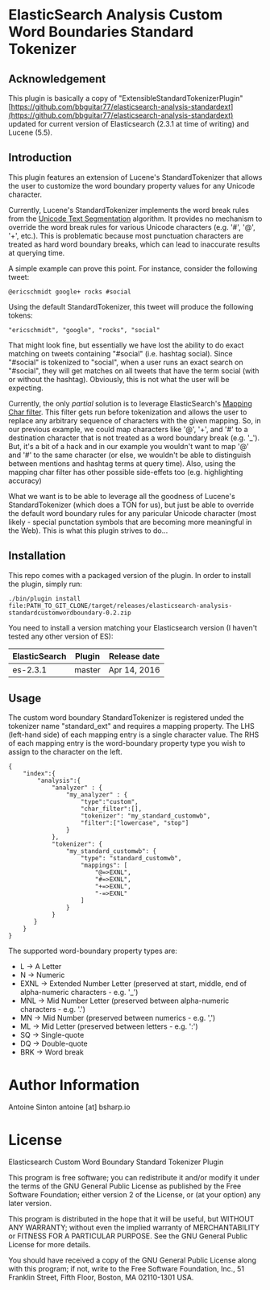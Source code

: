 ElasticSearch Analysis Custom Word Boundaries Standard Tokenizer
=====================================================

Acknowledgement
------------

This plugin is basically a copy of "ExtensibleStandardTokenizerPlugin" [https://github.com/bbguitar77/elasticsearch-analysis-standardext](https://github.com/bbguitar77/elasticsearch-analysis-standardext) updated for current version of Elasticsearch (2.3.1 at time of writing) and Lucene (5.5).


Introduction
------------

This plugin features an extension of Lucene's StandardTokenizer that allows the user to customize the word boundary property values for any Unicode character.

Currently, Lucene's StandardTokenizer implements the word break rules from the [Unicode Text Segmentation](http://www.unicode.org/reports/tr29/#Word_Boundaries) algorithm. It provides no mechanism to override the word break rules for various Unicode characters (e.g. '#', '@', '+', etc.). This is problematic because most punctuation characters are treated as hard word boundary breaks, which can lead to inaccurate results at querying time.

A simple example can prove this point. For instance, consider the following tweet:

    @ericschmidt google+ rocks #social

Using the default StandardTokenizer, this tweet will produce the following tokens:

    "ericschmidt", "google", "rocks", "social"

That might look fine, but essentially we have lost the ability to do exact matching on tweets containing "#social" (i.e. hashtag social). Since "#social" is tokenized to "social", when a user runs an exact search on "#social", they will get matches on all tweets that have the term social (with or without the hashtag). Obviously, this is not what the user will be expecting.

Currently, the only _partial_ solution is to leverage ElasticSearch's [Mapping Char filter](http://www.elasticsearch.org/guide/en/elasticsearch/reference/current/analysis-mapping-charfilter.html). This filter gets run before tokenization and allows the user to replace any arbitrary sequence of characters with the given mapping. So, in our previous example, we could map characters like '@', '+', and '#' to a destination character that is not treated as a word boundary break (e.g. '_'). But, it's a bit of a hack and in our example you wouldn't want to map '@' and '#' to the same character (or else, we wouldn't be able to distinguish between mentions and hashtag terms at query time). Also, using the mapping char filter has other possible side-effets too (e.g. highlighting accuracy)

What we want is to be able to leverage all the goodness of Lucene's StandardTokenizer (which does a TON for us), but just be able to override the default word boundary rules for any paricular Unicode character (most likely - special punctation symbols that are becoming more meaningful in the Web). This is what this plugin strives to do...

Installation
------------

This repo comes with a packaged version of the plugin. In order to install the plugin, simply run:

    ./bin/plugin install file:PATH_TO_GIT_CLONE/target/releases/elasticsearch-analysis-standardcustomwordboundary-0.2.zip

You need to install a version matching your Elasticsearch version (I haven't tested any other version of ES):

|   ElasticSearch       |    Plugin   |   Release date   |
|-----------------------|-------------|------------------|
| es-2.3.1              |    master   |   Apr 14, 2016   |


Usage
------------

The custom word boundary StandardTokenizer is registered unded the tokenizer name "standard_ext" and requires a mapping property. The LHS (left-hand side) of each mapping entry is a single character value. The RHS of each mapping entry is the word-boundary property type you wish to assign to the character on the left.

	{
    	"index":{
        	"analysis":{
           		"analyzer" : {
             		"my_analyzer" : {
               			"type":"custom",
               			"char_filter":[],
               			"tokenizer": "my_standard_customwb",
               			"filter":["lowercase", "stop"]
             		}
           		},
           		"tokenizer": {
             		"my_standard_customwb": {
        	   			"type": "standard_customwb",
        	     		"mappings": [
              	   			"@=>EXNL",
              	   			"#=>EXNL",
              	   			"+=>EXNL",
              	   			"-=>EXNL"
            	 		]
        	   		}
        	 	}
           }
        }
    }

The supported word-boundary property types are:
 * L    -> A Letter
 * N    -> Numeric
 * EXNL -> Extended Number Letter (preserved at start, middle, end of alpha-numeric characters - e.g. '_')
 * MNL  -> Mid Number Letter (preserved between alpha-numeric characters - e.g. '.')
 * MN   -> Mid Number (preserved between numerics - e.g. ',')
 * ML   -> Mid Letter (preserved between letters - e.g. ':')
 * SQ   -> Single-quote
 * DQ   -> Double-quote
 * BRK  -> Word break

Author Information
==================
Antoine Sinton
antoine [at] bsharp.io

License
=======

Elasticsearch Custom Word Boundary Standard Tokenizer Plugin

This program is free software; you can redistribute it and/or modify
it under the terms of the GNU General Public License as published by
the Free Software Foundation; either version 2 of the License, or
(at your option) any later version.

This program is distributed in the hope that it will be useful,
but WITHOUT ANY WARRANTY; without even the implied warranty of
MERCHANTABILITY or FITNESS FOR A PARTICULAR PURPOSE.  See the
GNU General Public License for more details.

You should have received a copy of the GNU General Public License along
with this program; if not, write to the Free Software Foundation, Inc.,
51 Franklin Street, Fifth Floor, Boston, MA 02110-1301 USA.